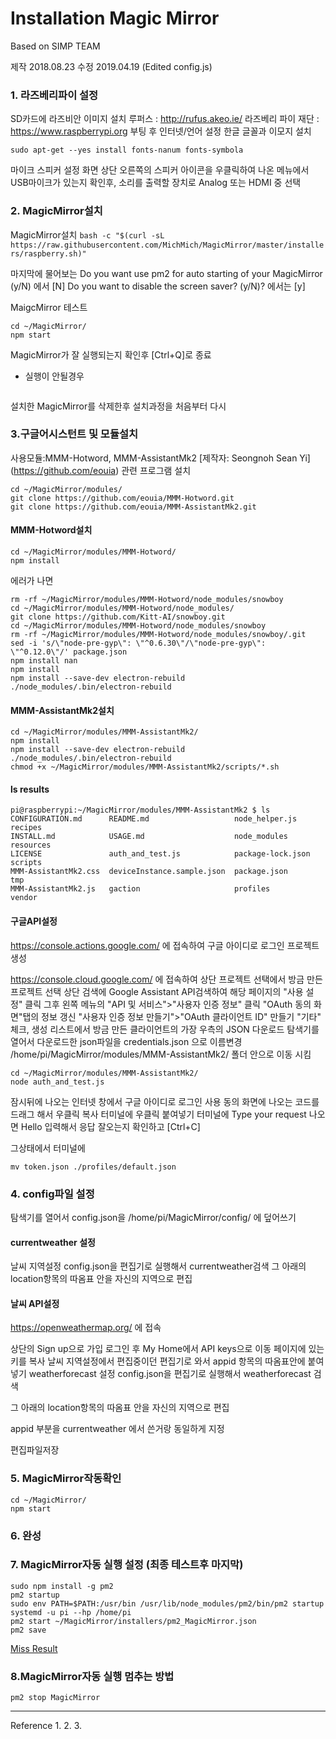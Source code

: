# Installation Magic Mirror

Based on SIMP TEAM

제작 2018.08.23
수정 2019.04.19 (Edited config.js)
### 1. 라즈베리파이 설정
SD카드에 라즈비안 이미지 설치
루퍼스 : http://rufus.akeo.ie/
라즈베리 파이 재단 : https://www.raspberrypi.org
부팅 후 인터넷/언어 설정
한글 글꼴과 이모지 설치

``` sudo apt-get --yes install fonts-nanum fonts-symbola ```

마이크 스피커 설정
화면 상단 오른쪽의 스피커 아이콘을 우클릭하여 나온 메뉴에서 USB마이크가 있는지 확인후, 소리를 출력할 장치로 Analog 또는 HDMI 중 선택

### 2. MagicMirror설치
MagicMirror설치
```bash -c "$(curl -sL https://raw.githubusercontent.com/MichMich/MagicMirror/master/installers/raspberry.sh)" ```

마지막에 물어보는
Do you want use pm2 for auto starting of your MagicMirror (y/N)
에서 [N] 
Do you want to disable the screen saver? (y/N)?
에서는 [y] 

MaigcMirror 테스트

``` 
cd ~/MagicMirror/ 
npm start 
```

MagicMirror가 잘 실행되는지 확인후
[Ctrl+Q]로 종료

* 실행이 안될경우
``` rm -rf ~/MagicMirror/ 
```
설치한 MagicMirror를 삭제한후
설치과정을 처음부터 다시

### 3.구글어시스턴트 및 모듈설치
사용모듈:MMM-Hotword, MMM-AssistantMk2
[제작자: Seongnoh Sean Yi] (https://github.com/eouia)
관련 프로그램 설치

``` sudo apt-get --yes install libmagic-dev libatlas-base-dev sox libsox-fmt-all mpg321
cd ~/MagicMirror/modules/
git clone https://github.com/eouia/MMM-Hotword.git
git clone https://github.com/eouia/MMM-AssistantMk2.git
```

#### MMM-Hotword설치 

```
cd ~/MagicMirror/modules/MMM-Hotword/
npm install
```

에러가 나면
```
rm -rf ~/MagicMirror/modules/MMM-Hotword/node_modules/snowboy
cd ~/MagicMirror/modules/MMM-Hotword/node_modules/
git clone https://github.com/Kitt-AI/snowboy.git
cd ~/MagicMirror/modules/MMM-Hotword/node_modules/snowboy
rm -rf ~/MagicMirror/modules/MMM-Hotword/node_modules/snowboy/.git
sed -i 's/\"node-pre-gyp\": \"^0.6.30\"/\"node-pre-gyp\": \"^0.12.0\"/' package.json
npm install nan
npm install
npm install --save-dev electron-rebuild
./node_modules/.bin/electron-rebuild
```

#### MMM-AssistantMk2설치
```
cd ~/MagicMirror/modules/MMM-AssistantMk2/
npm install
npm install --save-dev electron-rebuild
./node_modules/.bin/electron-rebuild
chmod +x ~/MagicMirror/modules/MMM-AssistantMk2/scripts/*.sh
```

#### ls results

```
pi@raspberrypi:~/MagicMirror/modules/MMM-AssistantMk2 $ ls
CONFIGURATION.md      README.md                   node_helper.js     recipes
INSTALL.md            USAGE.md                    node_modules       resources
LICENSE               auth_and_test.js            package-lock.json  scripts
MMM-AssistantMk2.css  deviceInstance.sample.json  package.json       tmp
MMM-AssistantMk2.js   gaction                     profiles           vendor
```

#### 구글API설정
https://console.actions.google.com/
에 접속하여 구글 아이디로 로그인
프로젝트 생성

https://console.cloud.google.com/
에 접속하여 상단 프로젝트 선택에서 방금 만든 프로젝트 선택
상단 검색에 Google Assistant API검색하여 해당 페이지의 "사용 설정" 클릭
그후 왼쪽 메뉴의 "API 및 서비스">"사용자 인증 정보" 클릭
"OAuth 동의 화면"탭의 정보 갱신
"사용자 인증 정보 만들기">"OAuth 클라이언트 ID" 만들기
"기타" 체크, 생성
리스트에서 방금 만든 클라이언트의 가장 우측의 JSON 다운로드
탐색기를 열어서 다운로드한 json파일을 credentials.json 으로 이름변경
/home/pi/MagicMirror/modules/MMM-AssistantMk2/ 폴더 안으로 이동 시킴

```
cd ~/MagicMirror/modules/MMM-AssistantMk2/
node auth_and_test.js
```

잠시뒤에 나오는 인터넷 창에서 구글 아이디로 로그인
사용 동의
화면에 나오는 코드를 드래그 해서 우클릭 복사
터미널에 우클릭 붙여넣기
터미널에
Type your request
나오면
Hello
입력해서 응답 잘오는지 확인하고
[Ctrl+C]

그상태에서 터미널에
```
mv token.json ./profiles/default.json
```

### 4. config파일 설정
탐색기를 열어서 config.json을 /home/pi/MagicMirror/config/ 에 덮어쓰기

#### currentweather 설정
날씨 지역설정
config.json을 편집기로 실행해서 currentweather검색
그 아래의 location항목의 따옴표 안을 자신의 지역으로 편집

#### 날씨 API설정
https://openweathermap.org/ 에 접속

상단의 Sign up으로 가입
로그인 후 My Home에서 API keys으로 이동
페이지에 있는 키를 복사
날씨 지역설정에서 편집중이던 편집기로 와서
appid 항목의 따옴표안에 붙여넣기
weatherforecast 설정
 config.json을 편집기로 실행해서 weatherforecast 검색

그 아래의 location항목의 따옴표 안을 자신의 지역으로 편집

appid 부분을 currentweather 에서 쓴거랑 동일하게 지정

편집파일저장

### 5. MagicMirror작동확인
```
cd ~/MagicMirror/
npm start
```

### 6. 완성

### 7. MagicMirror자동 실행 설정 (최종 테스트후 마지막)

```
sudo npm install -g pm2
pm2 startup
sudo env PATH=$PATH:/usr/bin /usr/lib/node_modules/pm2/bin/pm2 startup systemd -u pi --hp /home/pi
pm2 start ~/MagicMirror/installers/pm2_MagicMirror.json
pm2 save
```
[Miss Result](https://github.com/jeongyoonlee2015/icaps-icaps-d.camp/blob/master/MissResult.md)

### 8.MagicMirror자동 실행 멈추는 방법
```
pm2 stop MagicMirror
```

------
Reference
1.
2.
3.
